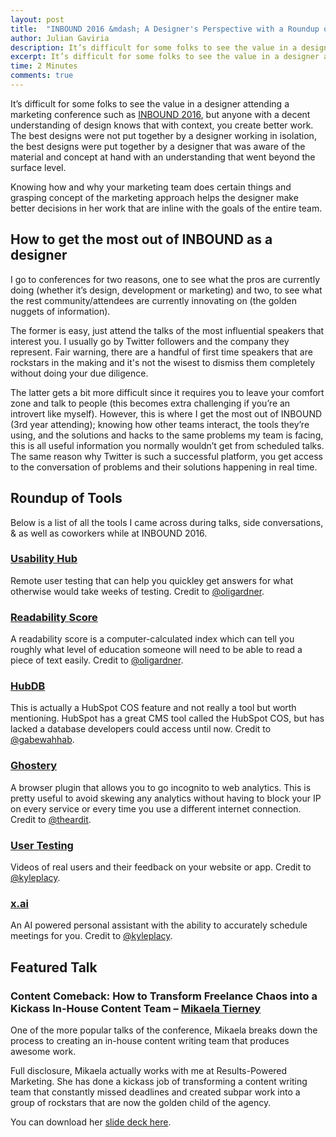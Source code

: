 ```yaml
---
layout: post
title:  "INBOUND 2016 &mdash; A Designer's Perspective with a Roundup of&nbsp;Tools"
author: Julian Gaviria
description: It’s difficult for some folks to see the value in a designer attending a marketing conference, but anyone with a decent understanding of design knows that with context, you create better work.
excerpt: It’s difficult for some folks to see the value in a designer attending a marketing conference, but anyone with a decent understanding of design knows that with context, you create better work.
time: 2 Minutes
comments: true
---
```


It’s difficult for some folks to see the value in a designer attending a marketing conference such as <a href="http://www.inbound.com/" target="_blank" rel="noopener">INBOUND 2016</a>, but anyone with a decent understanding of design knows that with context, you create better work. The best designs were not put together by a designer working in isolation, the best designs were put together by a designer that was aware of the material and concept at hand with an understanding that went beyond the surface level. 

Knowing how and why your marketing team does certain things and grasping concept of the marketing approach helps the designer make better decisions in her work that are inline with the goals of the entire team. 

<h2>How to get the most out of INBOUND as a designer</h2>

I go to conferences for two reasons, one to see what the pros are currently doing (whether it’s design, development or marketing) and two, to see what the rest community/attendees are currently innovating on (the golden nuggets of information). 

The former is easy, just attend the talks of the most influential speakers that interest you. I usually go by Twitter followers and the company they represent. Fair warning, there are a handful of first time speakers that are rockstars in the making and it's not the wisest to dismiss them completely without doing your due diligence.

The latter gets a bit more difficult since it requires you to leave your comfort zone and talk to people (this becomes extra challenging if you’re an introvert like myself). However, this is where I get the most out of INBOUND (3rd year attending); knowing how other teams interact, the tools they’re using, and the solutions and hacks to the same problems my team is facing, this is all useful information you normally wouldn’t get from scheduled talks. The same reason why Twitter is such a successful platform, you get access to the conversation of problems and their solutions happening in real time.


<h2>Roundup of Tools</h2>

Below is a list of all the tools I came across during talks, side conversations, &amp; as well as coworkers while at INBOUND 2016. 

<h3><a href="https://usabilityhub.com/" target="_blank" rel="noopener">Usability Hub</a></h3>

Remote user testing that can help you quickley get answers for what otherwise would take weeks of testing. Credit to <a href="https://twitter.com/oligardner" target="_blank" rel="noopener">@oligardner</a>.

<h3><a href="https://readability-score.com/text/" target="_blank" rel="noopener">Readability Score</a></h3>

A readability score is a computer-calculated index which can tell you roughly what level of education someone will need to be able to read a piece of text easily. Credit to <a href="https://twitter.com/oligardner" target="_blank" rel="noopener">@oligardner</a>.

<h3><a href="http://www.hubspot.com/product-updates/introducing-hubdb" target="_blank" rel="noopener">HubDB</a></h3>

This is actually a HubSpot COS feature and not really a tool but worth mentioning. HubSpot has a great CMS tool called the HubSpot COS, but has lacked a database developers could access until now. Credit to <a href="https://twitter.com/gabewahhab" target="_blank" rel="noopener">@gabewahhab</a>.

<h3><a href="https://www.ghostery.com/try-us/download-browser-extension/" target="_blank" rel="noopener">Ghostery</a></h3>

A browser plugin that allows you to go incognito to web analytics. This is pretty useful to avoid skewing any analytics without having to block your IP on every service or every time you use a different internet connection. Credit to <a href="https://twitter.com/theardit" target="_blank" rel="noopener">@theardit</a>.

<h3><a href="https://www.usertesting.com/" target="_blank" rel="noopener">User Testing</a></h3>

Videos of real users and their feedback on your website or app. Credit to <a href="https://twitter.com/kyleplacy" target="_blank" rel="noopener">@kyleplacy</a>.

<h3><a href="https://x.ai/" target="_blank" rel="noopener">x.ai</a></h3>

An AI powered personal assistant with the ability to accurately schedule meetings for you. Credit to <a href="https://twitter.com/kyleplacy" target="_blank" rel="noopener">@kyleplacy</a>.

<h2>Featured Talk</h2>

<h3>Content Comeback: How to Transform Freelance Chaos into a Kickass In-House Content Team &ndash; <a href="https://twitter.com/mikaelatierney" target="_blank" rel="noopener">Mikaela Tierney</a></h3>

One of the more popular talks of the conference, Mikaela breaks down the process to creating an in-house content writing team that produces awesome work. 


Full disclosure, Mikaela actually works with me at Results-Powered Marketing. She has done a kickass job of transforming a content writing team that constantly missed deadlines and created subpar work into a group of rockstars that are now the golden child of the agency. 

You can download her <a href="http://julian.is/files/content-comeback-hubspot-inbound-2016.pdf" target="_blank" rel="noopener">slide deck here</a>.



